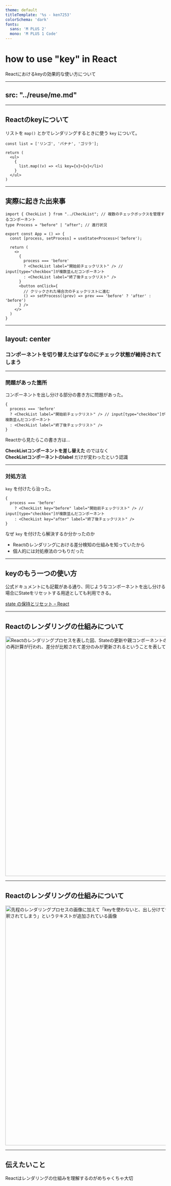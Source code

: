 ```yaml
---
theme: default
titleTemplate: '%s - ken7253'
colorSchema: 'dark'
fonts:
  sans: 'M PLUS 2'
  mono: 'M PLUS 1 Code'
---
```


# how to use "key" in React
Reactにおけるkeyの効果的な使い方について

---
src: "../reuse/me.md"
---

---

## Reactのkeyについて

リストを `map()` とかでレンダリングするときに使う `key` について。

```tsx
const list = ['リンゴ', 'バナナ', 'ゴリラ'];

return (
  <ul>
    {
      list.map((v) => <li key={v}>{v}</li>)
    }
  </ul>
)
```

---

## 実際に起きた出来事

```tsx
import { CheckList } from "../CheckList"; // 複数のチェックボックスを管理するコンポーネント
type Process = "before" | "after"; // 進行状況

export const App = () => {
  const [process, setProcess] = useState<Process>('before');

  return (
    <>
      {
        process === 'before' 
        ? <CheckList label="開始前チェックリスト" /> // input[type="checkbox"]が複数並んだコンポーネント
        : <CheckList label="終了後チェックリスト" />
      }
      <button onClick={
        // クリックされた場合次のチェックリストに進む
        () => setProcess((prev) => prev === 'before' ? 'after' : 'before')
      } />
    </>
  )
}
```

---
layout: center
---

### コンポーネントを切り替えたはずなのにチェック状態が維持されてしまう

---

### 問題があった箇所

コンポーネントを出し分ける部分の書き方に問題があった。

```tsx
{
  process === 'before' 
  ? <CheckList label="開始前チェックリスト" /> // input[type="checkbox"]が複数並んだコンポーネント
  : <CheckList label="終了後チェックリスト" />
}
```

Reactから見たらこの書き方は…

**CheckListコンポーネントを差し替えた** のではなく  
**CheckListコンポーネントのlabel** だけが変わったという認識

---

### 対処方法

`key` を付けたら治った。

```tsx
{
  process === 'before'
    ? <CheckList key="before" label="開始前チェックリスト" /> // input[type="checkbox"]が複数並んだコンポーネント
    : <CheckList key="after" label="終了後チェックリスト" />
}
```

なぜ `key` を付けたら解決するか分かったのか

- Reactのレンダリングにおける差分検知の仕組みを知っていたから
- 個人的には対処療法のつもりだった

---

## keyのもう一つの使い方

公式ドキュメントにも記載がある通り、同じようなコンポーネントを出し分ける場合にStateをリセットする用途としても利用できる。

[state の保持とリセット – React](https://ja.react.dev/learn/preserving-and-resetting-state#option-2-resetting-state-with-a-key)

---

## Reactのレンダリングの仕組みについて

<div style="display: flex;justify-content: center;"><img width="750px" src="/img/react-rendering.svg" alt="Reactのレンダリングプロセスを表した図、Stateの更新や親コンポーネントの再レンダリングをきっかけにVDOMの再計算が行われ、差分が比較されて差分のみが更新されるということを表している。"></div>

---

## Reactのレンダリングの仕組みについて

<div style="display: flex;justify-content: center;"><img width="750px" src="/img/react-rendering-before.svg" alt="先程のレンダリングプロセスの画像に加えて「keyを使わないと、出し分けているのに同じコンポーネントとして解釈されてしまう」というテキストが追加されている画像"></div>

---

## 伝えたいこと

Reactはレンダリングの仕組みを理解するのがめちゃくちゃ大切
